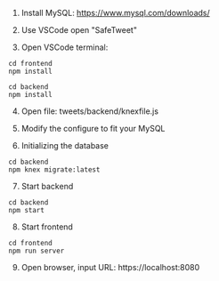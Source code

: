 1. Install MySQL: https://www.mysql.com/downloads/


2. Use VSCode open "SafeTweet"


3. Open VSCode terminal:
```
cd frontend
npm install
```

```
cd backend
npm install
```


4. Open file: tweets/backend/knexfile.js


5. Modify the configure to fit your MySQL


6. Initializing the database
```
cd backend
npm knex migrate:latest
```


7. Start backend
```
cd backend
npm start
```


8. Start frontend
```
cd frontend
npm run server
```


9. Open browser, input URL: https://localhost:8080



